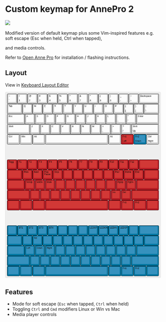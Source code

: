 # Custom keymap for AnnePro 2

![](https://res.cloudinary.com/j4ckofalltrades/image/upload/c_limit,w_830/v1633803184/keebs/annepro2/annepro2_xqpg09.jpg)

Modified version of default keymap plus some Vim-inspired features
e.g. soft escape (Esc when held, Ctrl when tapped),

and media controls.

Refer to [Open Anne Pro](https://openannepro.github.io/install/)
for installation / flashing instructions.
## Layout

View in [Keyboard Layout Editor](http://www.keyboard-layout-editor.com/#/gists/a1f6519e723ad81ca151741b53a28b80)

![SofleKeyboard custom keymap](https://raw.githubusercontent.com/j4ckofalltrades/keebs/master/anne-pro-2/assets/annepro2.png)

## Features

- Mode for soft escape (`Esc` when tapped, `Ctrl` when held) 
- Toggling `Ctrl` and `Cmd` modifiers Linux or Win vs Mac
- Media player controls
